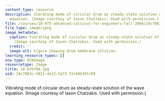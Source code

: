 ```yaml
---
content_type: resource
description: Vibrating mode of circular drum as steady-state solution of the wave
  equation. (Image courtesy of Iason Chatzakis. Used with permission.)
file: /courses/18-075-advanced-calculus-for-engineers-fall-2004/19c7083c5811de132a7372c64b38fc69_18-075f04.jpg
file_type: image/jpeg
image_metadata:
  caption: Vibrating mode of circular drum as steady-state solution of the wave equation.
    (Image courtesy of Iason Chatzakis. Used with permission.)
  credit: ''
  image-alt: Figure showing drum membrane solution.
learning_resource_types: []
ocw_type: OCWImage
resourcetype: Image
title: 18-075f04.jpg
uid: 19c7083c-5811-de13-2a73-72c64b38fc69
---
```

Vibrating mode of circular drum as steady-state solution of the wave equation. (Image courtesy of Iason Chatzakis. Used with permission.)

